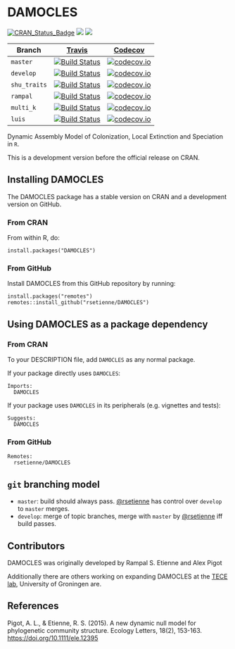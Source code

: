 # DAMOCLES

[![CRAN_Status_Badge](http://www.r-pkg.org/badges/version/DAMOCLES)](https://cran.r-project.org/package=DAMOCLES)
[![](http://cranlogs.r-pkg.org/badges/grand-total/DAMOCLES)]( https://CRAN.R-project.org/package=DAMOCLES)
[![](http://cranlogs.r-pkg.org/badges/DAMOCLES)](https://CRAN.R-project.org/package=DAMOCLES)

Branch|[Travis](https://travis-ci.org)|[Codecov](https://www.codecov.io)
---|---|---
`master`|[![Build Status](https://travis-ci.org/rsetienne/DAMOCLES.svg?branch=master)](https://travis-ci.org/rsetienne/DAMOCLES)|[![codecov.io](https://codecov.io/github/rsetienne/DAMOCLES/coverage.svg?branch=master)](https://codecov.io/github/rsetienne/DAMOCLES/branch/master)
`develop`|[![Build Status](https://travis-ci.org/rsetienne/DAMOCLES.svg?branch=develop)](https://travis-ci.org/rsetienne/DAMOCLES)|[![codecov.io](https://codecov.io/github/rsetienne/DAMOCLES/coverage.svg?branch=develop)](https://codecov.io/github/rsetienne/DAMOCLES/branch/develop)
`shu_traits`|[![Build Status](https://travis-ci.org/rsetienne/DAMOCLES.svg?branch=shu_traits)](https://travis-ci.org/rsetienne/DAMOCLES)|[![codecov.io](https://codecov.io/github/rsetienne/DAMOCLES/coverage.svg?branch=shu_traits)](https://codecov.io/github/rsetienne/DAMOCLES/branch/shu_traits)
`rampal`|[![Build Status](https://travis-ci.org/rsetienne/DAMOCLES.svg?branch=rampal)](https://travis-ci.org/rsetienne/DAMOCLES)|[![codecov.io](https://codecov.io/github/rsetienne/DAMOCLES/coverage.svg?branch=rampal)](https://codecov.io/github/rsetienne/DAMOCLES/branch/rampal)
`multi_k`|[![Build Status](https://travis-ci.org/rsetienne/DAMOCLES.svg?branch=multi_k)](https://travis-ci.org/rsetienne/DAMOCLES)|[![codecov.io](https://codecov.io/github/rsetienne/DAMOCLES/coverage.svg?branch=multi_k)](https://codecov.io/github/rsetienne/DAMOCLES/branch/multi_k)
`luis`|[![Build Status](https://travis-ci.org/rsetienne/DAMOCLES.svg?branch=luis)](https://travis-ci.org/rsetienne/DAMOCLES)|[![codecov.io](https://codecov.io/github/rsetienne/DAMOCLES/coverage.svg?branch=luis)](https://codecov.io/github/rsetienne/DAMOCLES/branch/luis)

Dynamic Assembly Model of Colonization, Local Extinction and Speciation in `R`.

This is a development version before the official release on CRAN.

## Installing DAMOCLES

The DAMOCLES package has a stable version on CRAN and
a development version on GitHub.

### From CRAN

From within R, do:

```
install.packages("DAMOCLES")
```

### From GitHub

Install DAMOCLES from this GitHub repository by running:

```
install.packages("remotes")
remotes::install_github("rsetienne/DAMOCLES")
```

## Using DAMOCLES as a package dependency

### From CRAN

To your DESCRIPTION file, add `DAMOCLES` as any normal package.

If your package directly uses `DAMOCLES`:

```
Imports:
  DAMOCLES
```

If your package uses `DAMOCLES` in its peripherals (e.g. vignettes and tests):

```
Suggests:
  DAMOCLES
```

### From GitHub

```
Remotes:
  rsetienne/DAMOCLES
```

## `git` branching model

 * `master`: build should always pass. [@rsetienne](https://github.com/rsetienne) has control over `develop` to `master` merges.
 * `develop`: merge of topic branches, merge with `master` by [@rsetienne](https://github.com/rsetienne) iff build passes.
## Contributors

DAMOCLES was originally developed by Rampal S. Etienne and Alex Pigot

Additionally there are others working on expanding DAMOCLES at the [TECE lab](https://github.com/tece-lab), University of Groningen are.

## References

Pigot, A. L., & Etienne, R. S. (2015). A new dynamic null model for phylogenetic community structure. Ecology Letters, 18(2), 153-163. https://doi.org/10.1111/ele.12395